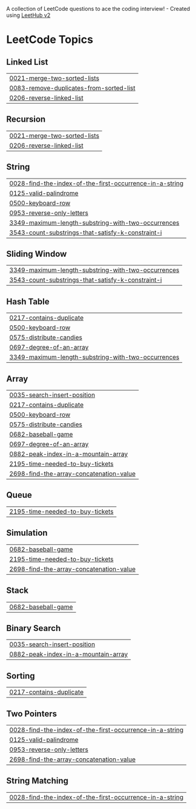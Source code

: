 A collection of LeetCode questions to ace the coding interview! - Created using [LeetHub v2](https://github.com/arunbhardwaj/LeetHub-2.0)
<!---LeetCode Topics Start-->
# LeetCode Topics
## Linked List
|  |
| ------- |
| [0021-merge-two-sorted-lists](https://github.com/eceakdeemir/Leetcode-Solutions/tree/master/0021-merge-two-sorted-lists) |
| [0083-remove-duplicates-from-sorted-list](https://github.com/eceakdeemir/Leetcode-Solutions/tree/master/0083-remove-duplicates-from-sorted-list) |
| [0206-reverse-linked-list](https://github.com/eceakdeemir/Leetcode-Solutions/tree/master/0206-reverse-linked-list) |
## Recursion
|  |
| ------- |
| [0021-merge-two-sorted-lists](https://github.com/eceakdeemir/Leetcode-Solutions/tree/master/0021-merge-two-sorted-lists) |
| [0206-reverse-linked-list](https://github.com/eceakdeemir/Leetcode-Solutions/tree/master/0206-reverse-linked-list) |
## String
|  |
| ------- |
| [0028-find-the-index-of-the-first-occurrence-in-a-string](https://github.com/eceakdeemir/Leetcode-Solutions/tree/master/0028-find-the-index-of-the-first-occurrence-in-a-string) |
| [0125-valid-palindrome](https://github.com/eceakdeemir/Leetcode-Solutions/tree/master/0125-valid-palindrome) |
| [0500-keyboard-row](https://github.com/eceakdeemir/Leetcode-Solutions/tree/master/0500-keyboard-row) |
| [0953-reverse-only-letters](https://github.com/eceakdeemir/Leetcode-Solutions/tree/master/0953-reverse-only-letters) |
| [3349-maximum-length-substring-with-two-occurrences](https://github.com/eceakdeemir/Leetcode-Solutions/tree/master/3349-maximum-length-substring-with-two-occurrences) |
| [3543-count-substrings-that-satisfy-k-constraint-i](https://github.com/eceakdeemir/Leetcode-Solutions/tree/master/3543-count-substrings-that-satisfy-k-constraint-i) |
## Sliding Window
|  |
| ------- |
| [3349-maximum-length-substring-with-two-occurrences](https://github.com/eceakdeemir/Leetcode-Solutions/tree/master/3349-maximum-length-substring-with-two-occurrences) |
| [3543-count-substrings-that-satisfy-k-constraint-i](https://github.com/eceakdeemir/Leetcode-Solutions/tree/master/3543-count-substrings-that-satisfy-k-constraint-i) |
## Hash Table
|  |
| ------- |
| [0217-contains-duplicate](https://github.com/eceakdeemir/Leetcode-Solutions/tree/master/0217-contains-duplicate) |
| [0500-keyboard-row](https://github.com/eceakdeemir/Leetcode-Solutions/tree/master/0500-keyboard-row) |
| [0575-distribute-candies](https://github.com/eceakdeemir/Leetcode-Solutions/tree/master/0575-distribute-candies) |
| [0697-degree-of-an-array](https://github.com/eceakdeemir/Leetcode-Solutions/tree/master/0697-degree-of-an-array) |
| [3349-maximum-length-substring-with-two-occurrences](https://github.com/eceakdeemir/Leetcode-Solutions/tree/master/3349-maximum-length-substring-with-two-occurrences) |
## Array
|  |
| ------- |
| [0035-search-insert-position](https://github.com/eceakdeemir/Leetcode-Solutions/tree/master/0035-search-insert-position) |
| [0217-contains-duplicate](https://github.com/eceakdeemir/Leetcode-Solutions/tree/master/0217-contains-duplicate) |
| [0500-keyboard-row](https://github.com/eceakdeemir/Leetcode-Solutions/tree/master/0500-keyboard-row) |
| [0575-distribute-candies](https://github.com/eceakdeemir/Leetcode-Solutions/tree/master/0575-distribute-candies) |
| [0682-baseball-game](https://github.com/eceakdeemir/Leetcode-Solutions/tree/master/0682-baseball-game) |
| [0697-degree-of-an-array](https://github.com/eceakdeemir/Leetcode-Solutions/tree/master/0697-degree-of-an-array) |
| [0882-peak-index-in-a-mountain-array](https://github.com/eceakdeemir/Leetcode-Solutions/tree/master/0882-peak-index-in-a-mountain-array) |
| [2195-time-needed-to-buy-tickets](https://github.com/eceakdeemir/Leetcode-Solutions/tree/master/2195-time-needed-to-buy-tickets) |
| [2698-find-the-array-concatenation-value](https://github.com/eceakdeemir/Leetcode-Solutions/tree/master/2698-find-the-array-concatenation-value) |
## Queue
|  |
| ------- |
| [2195-time-needed-to-buy-tickets](https://github.com/eceakdeemir/Leetcode-Solutions/tree/master/2195-time-needed-to-buy-tickets) |
## Simulation
|  |
| ------- |
| [0682-baseball-game](https://github.com/eceakdeemir/Leetcode-Solutions/tree/master/0682-baseball-game) |
| [2195-time-needed-to-buy-tickets](https://github.com/eceakdeemir/Leetcode-Solutions/tree/master/2195-time-needed-to-buy-tickets) |
| [2698-find-the-array-concatenation-value](https://github.com/eceakdeemir/Leetcode-Solutions/tree/master/2698-find-the-array-concatenation-value) |
## Stack
|  |
| ------- |
| [0682-baseball-game](https://github.com/eceakdeemir/Leetcode-Solutions/tree/master/0682-baseball-game) |
## Binary Search
|  |
| ------- |
| [0035-search-insert-position](https://github.com/eceakdeemir/Leetcode-Solutions/tree/master/0035-search-insert-position) |
| [0882-peak-index-in-a-mountain-array](https://github.com/eceakdeemir/Leetcode-Solutions/tree/master/0882-peak-index-in-a-mountain-array) |
## Sorting
|  |
| ------- |
| [0217-contains-duplicate](https://github.com/eceakdeemir/Leetcode-Solutions/tree/master/0217-contains-duplicate) |
## Two Pointers
|  |
| ------- |
| [0028-find-the-index-of-the-first-occurrence-in-a-string](https://github.com/eceakdeemir/Leetcode-Solutions/tree/master/0028-find-the-index-of-the-first-occurrence-in-a-string) |
| [0125-valid-palindrome](https://github.com/eceakdeemir/Leetcode-Solutions/tree/master/0125-valid-palindrome) |
| [0953-reverse-only-letters](https://github.com/eceakdeemir/Leetcode-Solutions/tree/master/0953-reverse-only-letters) |
| [2698-find-the-array-concatenation-value](https://github.com/eceakdeemir/Leetcode-Solutions/tree/master/2698-find-the-array-concatenation-value) |
## String Matching
|  |
| ------- |
| [0028-find-the-index-of-the-first-occurrence-in-a-string](https://github.com/eceakdeemir/Leetcode-Solutions/tree/master/0028-find-the-index-of-the-first-occurrence-in-a-string) |
<!---LeetCode Topics End-->